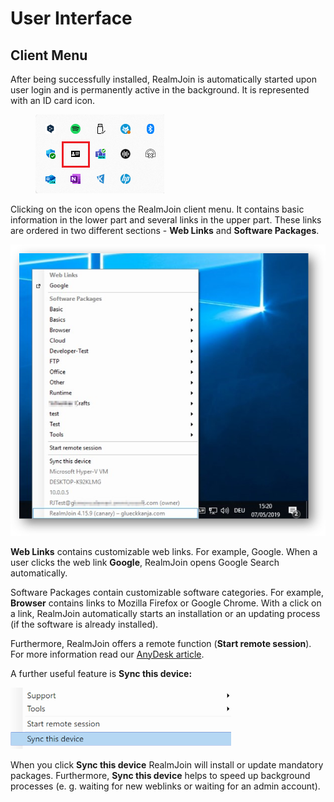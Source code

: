 # User Interface

## Client Menu

After being successfully installed, RealmJoin is automatically started upon user login and is permanently active in the background. It is represented with an ID card icon.

<figure><img src="../../.gitbook/assets/image (302).png" alt=""><figcaption></figcaption></figure>

Clicking on the icon opens the RealmJoin client menu. It contains basic information in the lower part and several links in the upper part. These links are ordered in two different sections - **Web Links** and **Software Packages**.

![](<../../.gitbook/assets/image (67).png>)

**Web Links** contains customizable web links. For example, Google. When a user clicks the web link **Google**, RealmJoin opens Google Search automatically.

Software Packages contain customizable software categories. For example, **Browser** contains links to Mozilla Firefox or Google Chrome. With a click on a link, RealmJoin automatically starts an installation or an updating process (if the software is already installed).

Furthermore, RealmJoin offers a remote function (**Start remote session**). For more information read our [AnyDesk article](realmjoin-client/anydesk-integration/).

A further useful feature is **Sync this device:**

![](<../../.gitbook/assets/image (81).png>)

When you click **Sync this device** RealmJoin will install or update mandatory packages. Furthermore, **Sync this device** helps to speed up background processes (e. g. waiting for new weblinks or waiting for an admin account).
